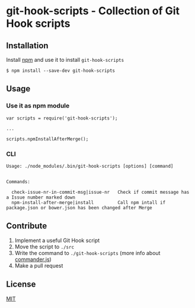# git-hook-scripts - Collection of Git Hook scripts

## Installation

Install [npm](http://blog.npmjs.org/post/85484771375/how-to-install-npm) and use it to install `git-hook-scripts`

```
$ npm install --save-dev git-hook-scripts
```

## Usage

### Use it as npm module

```
var scripts = require('git-hook-scripts');

...

scripts.npmInstallAfterMerge();
```

### CLI

```
Usage: ./node_modules/.bin/git-hook-scripts [options] [command]


Commands:

  check-issue-nr-in-commit-msg|issue-nr   Check if commit message has a Issue number marked down
  npm-install-after-merge|install         Call npm intall if package.json or bower.json has been changed after Merge
```

## Contribute

1. Implement a useful Git Hook script
2. Move the script to `./src`
3. Write the command to `./git-hook-scripts` (more info about [commander.js](https://github.com/tj/commander.js))
4. Make a pull request

## License

[MIT](//github.com/sorry-as-a-service/git-hook-scripts/blob/master/LICENSE)

